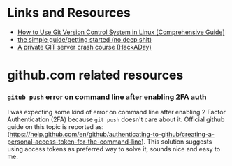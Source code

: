 # Links and Resources
- [How to Use Git Version Control System in Linux [Comprehensive Guide]](https://www.tecmint.com/use-git-version-control-system-in-linux/)
- [the simple guide/getting started (no deep shit)](http://rogerdudler.github.io/git-guide/)
- [A private GIT server crash course (HackADay)](https://hackaday.com/2018/06/27/keep-it-close-a-private-git-server-crash-course/)

# github.com related resources
### `gitub push` error on command line after enabling 2FA auth
I was expecting some kind of error on command line after enabling 2 Factor Authentication (2FA) because `git push` doesn't care about it. Official github guide on this topic is reported as:
(https://help.github.com/en/github/authenticating-to-github/creating-a-personal-access-token-for-the-command-line).
This solution suggests using access tokens as preferred way to solve it, sounds nice and easy to me.
